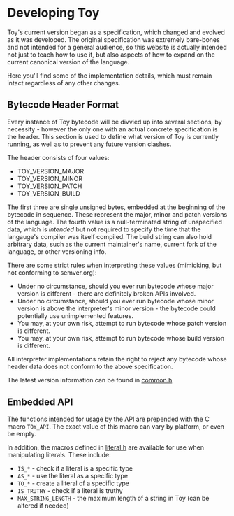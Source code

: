 # Developing Toy

Toy's current version began as a specification, which changed and evolved as it was developed. The original specification was extremely bare-bones and not intended for a general audience, so this website is actually intended not just to teach how to use it, but also aspects of how to expand on the current canonical version of the language.

Here you'll find some of the implementation details, which must remain intact regardless of any other changes.

## Bytecode Header Format

Every instance of Toy bytecode will be divvied up into several sections, by necessity - however the only one with an actual concrete specification is the header. This section is used to define what version of Toy is currently running, as well as to prevent any future version clashes.

The header consists of four values:

* TOY_VERSION_MAJOR
* TOY_VERSION_MINOR
* TOY_VERSION_PATCH
* TOY_VERSION_BUILD

The first three are single unsigned bytes, embedded at the beginning of the bytecode in sequence. These represent the major, minor and patch versions of the language. The fourth value is a null-terminated string of unspecified data, which is *intended* but not required to specify the time that the langauge's compiler was itself compiled. The build string can also hold arbitrary data, such as the current maintainer's name, current fork of the language, or other versioning info.

There are some strict rules when interpreting these values (mimicking, but not conforming to semver.org):

* Under no circumstance, should you ever run bytecode whose major version is different - there are definitely broken APIs involved.
* Under no circumstance, should you ever run bytecode whose minor version is above the interpreter's minor version - the bytecode could potentially use unimplemented features.
* You may, at your own risk, attempt to run bytecode whose patch version is different.
* You may, at your own risk, attempt to run bytecode whose build version is different.

All interpreter implementations retain the right to reject any bytecode whose header data does not conform to the above specification.

The latest version information can be found in [common.h](https://github.com/Ratstail91/Toy/blob/0.6.0/source/common.h#L7-L10)

## Embedded API

The functions intended for usage by the API are prepended with the C macro `TOY_API`. The exact value of this macro can vary by platform, or even be empty.

In addition, the macros defined in [literal.h](https://github.com/Ratstail91/Toy/blob/0.6.0/source/literal.h) are available for use when manipulating literals. These include:

* `IS_*` - check if a literal is a specific type
* `AS_*` - use the literal as a specific type
* `TO_*` - create a literal of a specific type
* `IS_TRUTHY` - check if a literal is truthy
* `MAX_STRING_LENGTH` - the maximum length of a string in Toy (can be altered if needed)

